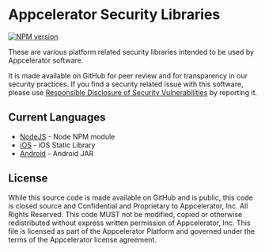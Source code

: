 # Appcelerator Security Libraries

[![NPM version](https://badge.fury.io/js/appc-security.svg)](http://badge.fury.io/js/appc-security)

These are various platform related security libraries intended to be used by Appcelerator software.

It is made available on GitHub for peer review and for transparency in our security practices.  If you find a security related issue with this software, please use [Responsible Disclosure of Security Vulnerabilities](http://www.appcelerator.com/privacy/responsible-disclosure-of-security-vulnerabilities/) by reporting it.

## Current Languages

- [NodeJS](https://github.com/appcelerator/appc-security/tree/master/nodejs) - Node NPM module
- [iOS](https://github.com/appcelerator/appc-security/tree/master/ios) - iOS Static Library
- [Android](https://github.com/appcelerator/appc-security/tree/master/android) - Android JAR

## License

While this source code is made available on GitHub and is public, this code is closed source and Confidential and Proprietary to Appcelerator, Inc. All Rights Reserved.  This code MUST not be modified, copied or otherwise redistributed without express written permission of Appcelerator, Inc. This file is licensed as part of the Appcelerator Platform and governed under the terms of the Appcelerator license agreement.

